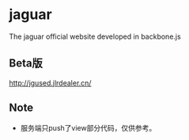 # jaguar
The jaguar official website developed in backbone.js

## Beta版
http://jgused.jlrdealer.cn/

## Note
- 服务端只push了view部分代码，仅供参考。
